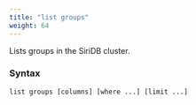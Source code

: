 ```yaml
---
title: "list groups"
weight: 64
---
```


Lists groups in the SiriDB cluster.

### Syntax

	list groups [columns] [where ...] [limit ...]
